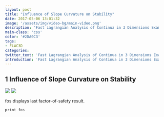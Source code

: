 ```yaml
---
layout: post
title: "Influence of Slope Curvature on Stability"
date: 2017-05-06 13:01:32
image: '/assets/img/video-bg/main-video.png'
description: 'Fast Lagrangian Analysis of Continua in 3 Dimensions Example Applications'
main-class: 'css'
color: '#2DA0C3'
tags:
- FLAC3D
categories:
twitter_text: 'Fast Lagrangian Analysis of Continua in 3 Dimensions Example Applications'
introduction: 'Fast Lagrangian Analysis of Continua in 3 Dimensions Example Applications'
---
```



## 1 Influence of Slope Curvature on Stability



<!-- {% highlight lisp %}
system "del FOS*.f3sav" ; Remove old save files
call slope3d
call slope3d-plot
call slope3d-check
{% endhighlight %}
 -->

<img src="/assets/svg/slope3d.svg"/>

<img src="/assets/img/slope3d/hoek-bray-1981.jpg">

fos displays last factor-of-safety result.

`print fos`





